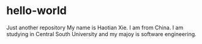 # hello-world
Just another repository
My name is Haotian Xie.
I am from China. I am studying in Central South University and my majoy is software engineering.

